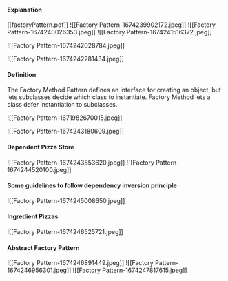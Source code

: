 #### Explanation
[[factoryPattern.pdf]]
![[Factory Pattern-1674239902172.jpeg]]
![[Factory Pattern-1674240026353.jpeg]]
![[Factory Pattern-1674241516372.jpeg]]

![[Factory Pattern-1674242028784.jpeg]]

![[Factory Pattern-1674242281434.jpeg]]

#### Definition

The Factory Method Pattern defines an interface for creating an object, but lets subclasses decide which class to instantiate. Factory Method lets a class defer instantiation to subclasses.

![[Factory Pattern-1671982670015.jpeg]]

![[Factory Pattern-1674243180609.jpeg]]

#### Dependent Pizza Store
![[Factory Pattern-1674243853620.jpeg]]
![[Factory Pattern-1674244520100.jpeg]]

#### Some guidelines to follow dependency inversion principle
![[Factory Pattern-1674245008650.jpeg]]


#### Ingredient Pizzas
![[Factory Pattern-1674246525721.jpeg]]

#### Abstract Factory Pattern
![[Factory Pattern-1674246891449.jpeg]]
![[Factory Pattern-1674246956301.jpeg]]
![[Factory Pattern-1674247817615.jpeg]]

